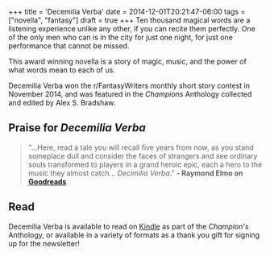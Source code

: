 +++
title = 'Decemilia Verba'
date = 2014-12-01T20:21:47-06:00
tags = ["novella", "fantasy"]
draft = true
+++
Ten thousand magical words are a listening experience unlike any other, if you can recite them perfectly. One of the only men who can is in the city for just one night, for just one performance that cannot be missed.

This award winning novella is a story of magic, music, and the power of what words mean to each of us.

Decemilia Verba won the r/FantasyWriters monthly short story contest in November 2014, and was featured in the *Champions* Anthology collected and edited by Alex S. Bradshaw. 

## Praise for *Decemilia Verba*

> "...Here, read a tale you will recall five years from now, as you stand someplace dull and consider the faces of strangers and see ordinary souls transformed to players in a grand heroic epic, each a hero to the music they almost catch… *Decimilia Verba*."
**- Raymond Elmo on [Goodreads](https://www.goodreads.com/book/show/31373235-champions?from_search=true&from_srp=true&qid=jdJnK2oJ9M&rank=1)**

## Read

Decemilia Verba is available to read on [Kindle](https://www.amazon.com/gp/product/B01JETZWHS/ref=x_gr_bb_kindle?caller=Goodreads&tag=x_gr_bb_kindle-20) as part of the *Champion's* Anthology, or available in a variety of formats as a thank you gift for signing up for the newsletter!